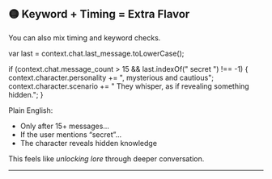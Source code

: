## 🟡 Keyword + Timing = Extra Flavor

You can also mix timing and keyword checks.

var last = context.chat.last\_message.toLowerCase();

if (context.chat.message\_count > 15 && last.indexOf(" secret ") !== -1) {
context.character.personality += ", mysterious and cautious";
context.character.scenario += " They whisper, as if revealing something hidden.";
}

Plain English:

* Only after 15+ messages…
* If the user mentions “secret”…
* The character reveals hidden knowledge

This feels like *unlocking lore* through deeper conversation.

---
